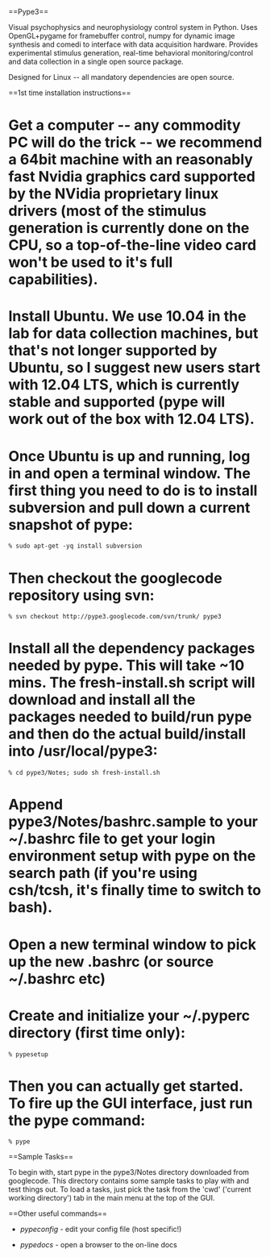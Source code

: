 ==Pype3==

Visual psychophysics and neurophysiology control system in
Python. Uses OpenGL+pygame for framebuffer control, numpy for
dynamic image synthesis and comedi to interface with data
acquisition hardware. Provides experimental stimulus generation,
real-time behavioral monitoring/control and data collection
in a single open source package.

Designed for Linux -- all mandatory dependencies are open source.

==1st time installation instructions==

 # Get a computer -- any commodity PC will do the trick -- we recommend a 64bit machine with an reasonably fast Nvidia graphics card supported by the NVidia proprietary linux drivers (most of the stimulus generation is currently done on the CPU, so a top-of-the-line video card won't be used to it's full capabilities).
 # Install Ubuntu. We use 10.04 in the lab for data collection machines, but that's not longer supported by Ubuntu, so I suggest new users start with 12.04 LTS, which is currently stable and supported (pype will work out of the box with 12.04 LTS).
 # Once Ubuntu is up and running, log in and open a terminal window. The first thing you need to do is to install subversion and pull down a current snapshot of pype:
    % sudo apt-get -yq install subversion
 # Then checkout the googlecode repository using svn:
    % svn checkout http://pype3.googlecode.com/svn/trunk/ pype3
 # Install all the dependency packages needed by pype. This will take ~10 mins. The fresh-install.sh script will download and install all the packages needed to build/run pype and then do the actual build/install into /usr/local/pype3:
    % cd pype3/Notes; sudo sh fresh-install.sh
 # Append pype3/Notes/bashrc.sample to your ~/.bashrc file to get your login environment setup with pype on the search path (if you're using csh/tcsh, it's finally time to switch to bash).
 # Open a new terminal window to pick up the new .bashrc (or source ~/.bashrc etc)
 # Create and initialize your ~/.pyperc directory (first time only):
    % pypesetup
 # Then you can actually get started. To fire up the GUI interface, just run the pype command:
    % pype

==Sample Tasks==

To begin with, start pype in the pype3/Notes directory downloaded from googlecode. This directory contains some sample tasks to play with and test things out. To load a tasks, just pick the task from the 'cwd' ('current working directory') tab in the main menu at the top of the GUI.


==Other useful commands==

- *pypeconfig* - edit your config file (host specific!)

- *pypedocs* - open a browser to the on-line docs
